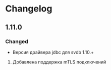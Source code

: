 # Changelog

## 1.11.0

### Changed

- Версия драйвера jdbc для svdb 1.10.+

1. Добавлена поддержка mTLS подключений
